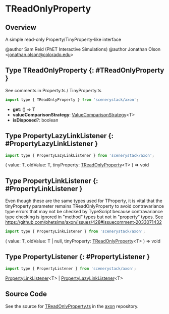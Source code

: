 # TReadOnlyProperty

## Overview

A simple read-only Property/TinyProperty-like interface

@author Sam Reid (PhET Interactive Simulations)
@author Jonathan Olson &lt;jonathan.olson@colorado.edu&gt;

## Type TReadOnlyProperty {: #TReadOnlyProperty }


See comments in Property.ts / TinyProperty.ts

```js
import type { TReadOnlyProperty } from 'scenerystack/axon';
```


- **get**: () =&gt; T
- **valueComparisonStrategy**: [ValueComparisonStrategy](../axon/Validation.md#ValueComparisonStrategy)&lt;T&gt;
- **isDisposed**?: <span style="color: hsla(calc(var(--md-hue) + 180deg),80%,40%,1);">boolean</span>




## Type PropertyLazyLinkListener {: #PropertyLazyLinkListener }


```js
import type { PropertyLazyLinkListener } from 'scenerystack/axon';
```


( value: T, oldValue: T, tinyProperty: [TReadOnlyProperty](../axon/TReadOnlyProperty.md)&lt;T&gt; ) =&gt; <span style="color: hsla(calc(var(--md-hue) + 180deg),80%,40%,1);">void</span>



## Type PropertyLinkListener {: #PropertyLinkListener }


Even though these are the same types used for TProperty, it is vital that the tinyProperty parameter remains
TReadOnlyProperty to avoid contravariance type errors that may not be checked by TypeScript because contravariance
type checking is ignored in "method" types but not in "property" types. See https://github.com/phetsims/axon/issues/428#issuecomment-2033071432

```js
import type { PropertyLinkListener } from 'scenerystack/axon';
```


( value: T, oldValue: T | <span style="color: hsla(calc(var(--md-hue) + 180deg),80%,40%,1);">null</span>, tinyProperty: [TReadOnlyProperty](../axon/TReadOnlyProperty.md)&lt;T&gt; ) =&gt; <span style="color: hsla(calc(var(--md-hue) + 180deg),80%,40%,1);">void</span>



## Type PropertyListener {: #PropertyListener }


```js
import type { PropertyListener } from 'scenerystack/axon';
```


[PropertyLinkListener](../axon/TReadOnlyProperty.md#PropertyLinkListener)&lt;T&gt; | [PropertyLazyLinkListener](../axon/TReadOnlyProperty.md#PropertyLazyLinkListener)&lt;T&gt;



## Source Code

See the source for [TReadOnlyProperty.ts](https://github.com/phetsims/axon/blob/main/js/TReadOnlyProperty.ts) in the [axon](https://github.com/phetsims/axon) repository.
